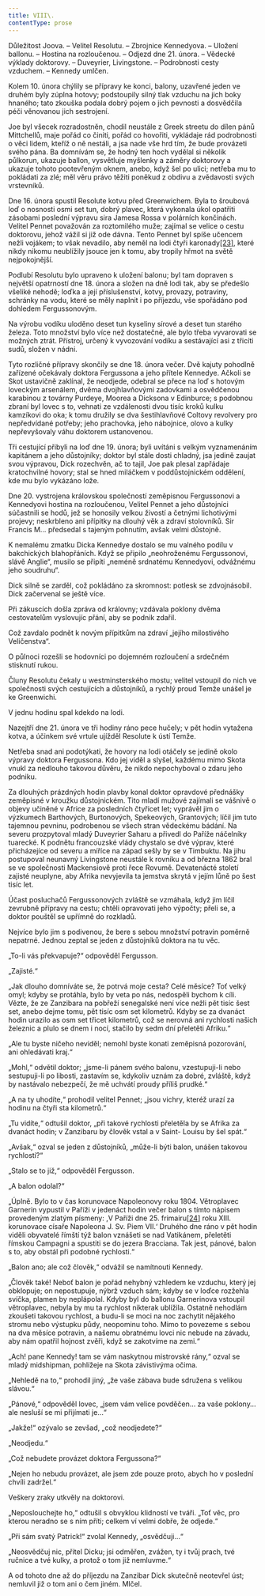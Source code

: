 ```yaml
---
title: VIII\.
contentType: prose
---
```


<section>

Důležitost Joova. – Velitel Resolutu. – Zbrojnice Kennedyova. – Uložení ballonu. – Hostina na rozloučenou. – Odjezd dne 21. února. – Vědecké výklady doktorovy. – Duveyrier, Livingstone. – Podrobnosti cesty vzduchem. – Kennedy umlčen.

Kolem 10. února chýlily se přípravy ke konci, balony, uzavřené jeden ve druhém byly zúplna hotovy; podstoupily silný tlak vzduchu na jich boky hnaného; tato zkouška podala dobrý pojem o jich pevnosti a dosvědčila péči věnovanou jich sestrojení.

Joe byl všecek rozradostněn, chodil neustále z Greek streetu do dílen pánů Mittchellů, maje pořád co činiti, pořád co hovořiti, vykládaje rád podrobnosti o věci lidem, kteříž o ně nestáli, a jsa nade vše hrd tím, že bude provázeti svého pána. Ba domnívám se, že hodný ten hoch vydělal si několik půlkorun, ukazuje ballon, vysvětluje myšlenky a záměry doktorovy a ukazuje tohoto pootevřeným oknem, anebo, když šel po ulici; netřeba mu to pokládati za zlé; měl věru právo těžiti poněkud z obdivu a zvědavosti svých vrstevníků.

Dne 16. února spustil Resolute kotvu před Greenwichem. Byla to šroubová loď o nosnosti osmi set tun, dobrý plavec, která vykonala úkol opatřiti zásobami poslední výpravu sira Jamesa Rossa v polárních končinách. Velitel Pennet považován za roztomilého muže; zajímal se velice o cestu doktorovu, jehož vážil si již ode dávna. Tento Pennet byl spíše učencem nežli vojákem; to však nevadilo, aby neměl na lodi čtyři karonady[\[23\]](./resources/undefined), které nikdy nikomu neublížily jsouce jen k tomu, aby tropily hřmot na světě nejpokojnější.

Podlubí Resolutu bylo upraveno k uložení balonu; byl tam dopraven s největší opatrností dne 18. února a složen na dně lodi tak, aby se předešlo všeliké nehodě; loďka a její příslušenství, kotvy, provazy, potraviny, schránky na vodu, které se měly naplnit i po příjezdu, vše spořádáno pod dohledem Fergussonovým.

Na výrobu vodíku uloděno deset tun kyseliny sírové a deset tun starého železa. Toto množství bylo více než dostatečné, ale bylo třeba vyvarovati se možných ztrát. Přístroj, určený k vyvozování vodíku a sestávající asi z třicíti sudů, složen v nádni.

Tyto rozličné přípravy skončily se dne 18. února večer. Dvě kajuty pohodlně zařízené očekávaly doktora Fergussona a jeho přítele Kennedye. Ačkoli se Skot ustavičně zaklínal, že neodjede, odebral se přece na loď s hotovým loveckým arsenálem, dvěma dvojhlavňovými zadovkami a osvědčenou karabinou z továrny Purdeye, Moorea a Dicksona v Edinburce; s podobnou zbraní byl lovec s to, vehnati ze vzdálenosti dvou tisíc kroků kulku kamzíkovi do oka; k tomu družily se dva šestihlavňové Coltovy revolvery pro nepředvídané potřeby; jeho prachovka, jeho nábojnice, olovo a kulky nepřevyšovaly váhu doktorem ustanovenou.

Tři cestující přibyli na loď dne 19. února; byli uvítáni s velkým vyznamenáním kapitánem a jeho důstojníky; doktor byl stále dosti chladný, jsa jedině zaujat svou výpravou, Dick rozechvěn, ač to tajil, Joe pak plesal zapřádaje kratochvilné hovory; stal se hned miláčkem v poddůstojnickém oddělení, kde mu bylo vykázáno lože.

Dne 20. vystrojena královskou společností zeměpisnou Fergussonovi a Kennedyovi hostina na rozloučenou, Velitel Pennet a jeho důstojníci súčastnili se hodů, jež se honosily velkou živostí a četnými lichotivými projevy; neskrbleno ani přípitky na dlouhý věk a zdraví stolovníků. Sir Francis M… předsedal s tajeným pohnutím, avšak velmi důstojně.

K nemalému zmatku Dicka Kennedye dostalo se mu valného podílu v bakchických blahopřáních. Když se připilo „neohroženému Fergussonovi, slávě Anglie“, musilo se připíti „neméně srdnatému Kennedyovi, odvážnému jeho soudruhu“.

Dick silně se zarděl, což pokládáno za skromnost: potlesk se zdvojnásobil. Dick začervenal se ještě více.

Při zákuscích došla zpráva od královny; vzdávala poklony dvěma cestovatelům vyslovujíc přání, aby se podnik zdařil.

Což zavdalo podnět k novým přípitkům na zdraví „jejího milostivého Veličenstva“.

O půlnoci rozešli se hodovníci po dojemném rozloučení a srdečném stisknutí rukou.

Čluny Resolutu čekaly u westminsterského mostu; velitel vstoupil do nich ve společnosti svých cestujících a důstojníků, a rychlý proud Temže unášel je ke Greenwichi.

V jednu hodinu spal kdekdo na lodi.

Nazejtří dne 21. února ve tři hodiny ráno pece hučely; v pět hodin vytažena kotva, a účinkem své vrtule ujížděl Resolute k ústí Temže.

Netřeba snad ani podotýkati, že hovory na lodi otáčely se jedině okolo výpravy doktora Fergussona. Kdo jej viděl a slyšel, každému mimo Skota vnukl za nedlouho takovou důvěru, že nikdo nepochyboval o zdaru jeho podniku.

Za dlouhých prázdných hodin plavby konal doktor opravdové přednášky zeměpisné v kroužku důstojnickém. Tito mladí mužové zajímali se vášnivě o objevy učiněné v Africe za posledních čtyřicet let; vyprávěl jim o výzkumech Barthových, Burtonových, Spekeových, Grantových; líčil jim tuto tajemnou pevninu, podrobenou se všech stran vědeckému bádání. Na severu prozpytoval mladý Duveyrier Saharu a přivedl do Paříže náčelníky tuarecké. K podnětu francouzské vlády chystalo se dvé výprav, které přicházejíce od severu a míříce na západ sešly by se v Timbuktu. Na jihu postupoval neunavný Livingstone neustále k rovníku a od března 1862 bral se ve společnosti Mackensiově proti řece Rovumě. Devatenácté století zajisté neuplyne, aby Afrika nevyjevila ta jemstva skrytá v jejím lůně po šest tisíc let.

Účast posluchačů Fergussonových zvláště se vzmáhala, když jim líčil zevrubně přípravy na cestu; chtěli opravovati jeho výpočty; přeli se, a doktor pouštěl se upřímně do rozkladů.

Nejvíce bylo jim s podivenou, že bere s sebou množství potravin poměrně nepatrné. Jednou zeptal se jeden z důstojníků doktora na tu věc.

„To-li vás překvapuje?“ odpověděl Fergusson.

„Zajisté.“

„Jak dlouho domníváte se, že potrvá moje cesta? Celé měsíce? Toť velký omyl; kdyby se protáhla, bylo by veta po nás, nedospěli bychom k cíli. Vězte, že ze Zanzibara na pobřeží senegalské není více nežli pět tisíc šest set, anebo dejme tomu, pět tisíc osm set kilometrů. Kdyby se za dvanáct hodin urazilo as osm set třicet kilometrů, což se nerovná ani rychlosti našich železnic a plulo se dnem i nocí, stačilo by sedm dní přeletěti Afriku.“

„Ale tu byste ničeho neviděl; nemohl byste konati zeměpisná pozorování, ani ohledávati kraj.“

„Mohl,“ odvětil doktor; „jsme-li pánem svého balonu, vzestupuji-li nebo sestupuji-li po libosti, zastavím se, kdykoliv uznám za dobré, zvláště, když by nastávalo nebezpečí, že mě uchvátí proudy příliš prudké.“

„A na ty uhodíte,“ prohodil velitel Pennet; „jsou vichry, kteréž urazí za hodinu na čtyři sta kilometrů.“

„Tu vidíte,“ odtušil doktor, „při takové rychlosti přeletěla by se Afrika za dvanáct hodin; v Zanzibaru by člověk vstal a v Saint- Louisu by šel spát.“

„Avšak,“ ozval se jeden z důstojníků, „může-li býti balon, unášen takovou rychlostí?“

„Stalo se to již,“ odpověděl Fergusson.

„A balon odolal?“

„Úplně. Bylo to v čas korunovace Napoleonovy roku 1804. Větroplavec Garnerin vypustil v Paříži v jedenáct hodin večer balon s tímto nápisem provedeným zlatým písmeny: ,V Paříži dne 25. frimairu[\[24\]](./resources/undefined) roku XIII. korunovace císaře Napoleona J. Sv. Piem VII.‘ Druhého dne ráno v pět hodin viděli obyvatelé římští týž balon vznášeti se nad Vatikánem, přeletěti římskou Campagni a spustiti se do jezera Bracciana. Tak jest, pánové, balon s to, aby obstál při podobné rychlosti.“

„Balon ano; ale což člověk,“ odvážil se namítnouti Kennedy.

„Člověk také! Neboť balon je pořád nehybný vzhledem ke vzduchu, který jej obklopuje; on nepostupuje, nýbrž vzduch sám; kdyby se v loďce rozžehla svíčka, plamen by neplápolal. Kdyby byl do ballonu Garnerinova vstoupil větroplavec, nebyla by mu ta rychlost nikterak ublížila. Ostatně nehodlám zkoušeti takovou rychlost, a budu-li se moci na noc zachytit nějakého stromu nebo výstupku půdy, neopominu toho. Mimo to povezeme s sebou na dva měsíce potravin, a našemu obratnému lovci nic nebude na závadu, aby nám opatřil hojnost zvěři, když se zakotvíme na zemi.“

„Ach! pane Kennedy! tam se vám naskytnou mistrovské rány,“ ozval se mladý midshipman, pohlížeje na Skota závistivýma očima.

„Nehledě na to,“ prohodil jiný, „že vaše zábava bude sdružena s velikou slávou.“

„Pánové,“ odpověděl lovec, „jsem vám velice povděčen… za vaše poklony… ale nesluší se mi přijímati je…“

„Jakže!“ ozývalo se zevšad, „což neodjedete?“

„Neodjedu.“

„Což nebudete provázet doktora Fergussona?“

„Nejen ho nebudu provázet, ale jsem zde pouze proto, abych ho v poslední chvíli zadržel.“

Veškery zraky utkvěly na doktorovi.

„Neposlouchejte ho,“ odtušil s obvyklou klidností ve tváři. „Toť věc, pro kterou neradno se s ním příti; celkem ví velmi dobře, že odjede.“

„Při sám svatý Patrick!“ zvolal Kennedy, „osvědčuji…“

„Neosvědčuj nic, přítel Dicku; jsi odměřen, zvážen, ty i tvůj prach, tvé ručnice a tvé kulky, a protož o tom již nemluvme.“

A od tohoto dne až do příjezdu na Zanzibar Dick skutečně neotevřel úst; nemluvil již o tom ani o čem jiném. Mlčel.

</section>
